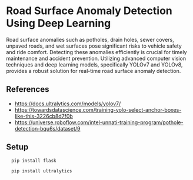 
# Road Surface Anomaly Detection Using Deep Learning

Road surface anomalies such as potholes, drain holes, sewer covers, unpaved roads, and wet surfaces pose significant risks to vehicle safety and ride comfort. Detecting these anomalies efficiently is crucial for timely maintenance and accident prevention. Utilizing advanced computer vision techniques and deep learning models, specifically YOLOv7 and YOLOv8, provides a robust solution for real-time road surface anomaly detection.

## References

 - https://docs.ultralytics.com/models/yolov7/
 - https://towardsdatascience.com/training-yolo-select-anchor-boxes-like-this-3226cb8d7f0b
 - https://universe.roboflow.com/intel-unnati-training-program/pothole-detection-bqu6s/dataset/9


## Setup


```http
  pip install flask
```

```http
  pip install ultralytics
```


